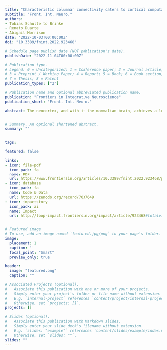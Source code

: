 ```yaml
---
title: "Characteristic columnar connectivity caters to cortical computation: Replication, simulation, and evaluation of a microcircuit model"
subtitle: "Front. Int. Neuro."
authors:
- Tobias Schulte to Brinke
- Renato Duarte
- Abigail Morrison
date: "2022-10-03T00:00:00Z"
doi: "10.3389/fnint.2022.923468"

# Schedule page publish date (NOT publication's date).
publishDate: "2022-11-04T00:00:00Z"

# Publication type.
# Legend: 0 = Uncategorized; 1 = Conference paper; 2 = Journal article;
# 3 = Preprint / Working Paper; 4 = Report; 5 = Book; 6 = Book section;
# 7 = Thesis; 8 = Patent
publication_types: ["2"]

# Publication name and optional abbreviated publication name.
publication: "Frontiers in Integrative Neuroscience"
publication_short: "Front. Int. Neuro."

abstract: The neocortex, and with it the mammalian brain, achieves a level of computational efficiency like no other existing computational engine. A deeper understanding of its building blocks (cortical microcircuits), and their underlying computational principles is thus of paramount interest. To this end, we need reproducible computational models that can be analyzed, modified, extended and quantitatively compared. In this study, we further that aim by providing a replication of a seminal cortical column model. This model consists of noisy Hodgkin-Huxley neurons connected by dynamic synapses, whose connectivity scheme is based on empirical findings from intracellular recordings. Our analysis confirms the key original finding that the specific, data-based connectivity structure enhances the computational performance compared to a variety of alternatively structured control circuits. For this comparison, we use tasks based on spike patterns and rates that require the systems not only to have simple classification capabilities, but also to retain information over time and to be able to compute nonlinear functions. Going beyond the scope of the original study, we demonstrate that this finding is independent of the complexity of the neuron model, which further strengthens the argument that it is the connectivity which is crucial. Finally, a detailed analysis of the memory capabilities of the circuits reveals a stereotypical memory profile common across all circuit variants. Notably, the circuit with laminar structure does not retain stimulus any longer than any other circuit type. We therefore conclude that the model's computational advantage lies in a sharper representation of the stimuli.


# Summary. An optional shortened abstract.
summary: ""
 

tags:

featured: false

links:
- icon: file-pdf
  icon_pack: fa
  name: PDF
  url: https://www.frontiersin.org/articles/10.3389/fnint.2022.923468/pdf
- icon: database
  icon_pack: fa
  name: Code & Data
  url: https://zenodo.org/record/7037649
- icon: impactstory
  icon_pack: ai
  name: Impact
  url: http://loop-impact.frontiersin.org/impact/article/923468#totalviews/views


# Featured image
# To use, add an image named `featured.jpg/png` to your page's folder. 
image:
  placement: 1
  caption: ''
  focal_point: "Smart"
  preview_only: true

header:
  image: "featured.png"
  caption: ""

# Associated Projects (optional).
#   Associate this publication with one or more of your projects.
#   Simply enter your project's folder or file name without extension.
#   E.g. `internal-project` references `content/project/internal-project/index.md`.
#   Otherwise, set `projects: []`.
projects: []

# Slides (optional).
#   Associate this publication with Markdown slides.
#   Simply enter your slide deck's filename without extension.
#   E.g. `slides: "example"` references `content/slides/example/index.md`.
#   Otherwise, set `slides: ""`.
slides: ""
---
```



